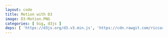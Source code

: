 ```yaml
---
layout: code
title: Motion with D3
image: D3-Motion.PNG
categories: [ big, d3js ]
deps: [ 'https://d3js.org/d3.v3.min.js', 'https://cdn.rawgit.com/riccardoscalco/textures/master/textures.min.js' ]
---
```

<link href='https://fonts.googleapis.com/css?family=Raleway:900italic' rel='stylesheet' type='text/css'>
<style>
    svg{
        border: solid 1px rgb( 251, 53, 80 );
    }

    svg:hover{
        cursor: pointer;
    }    

    svg #border{
        fill: none;
        stroke: rgb( 251, 53, 80 );
        stroke-width: 1px;
        transition: all .1s ease-in;
    }

    svg:hover #border{
        cursor: pointer;
        stroke-width: 20px;
    }
</style>

<div id='render'></div>

<script>
    window.addEventListener( 'load', function() {
        var h = 500, w;
        var svg = d3.select( '#render' )
            .append( 'svg' );

        function getWidth(){
            w = window.innerWidth > 1200 ? 1200 : window.innerWidth;
            svg.attr( { width: w, height: h } );
            d3.select( '#border' ).attr( 'width', w );
        }
        getWidth();
        window.addEventListener( 'resize', getWidth );
        
        svg.append( 'rect' )
            .attr( {
                id: 'border',
                x: 0,
                y: 0,
                width: w,
                height: h
            } );

        // title
        function intro(){
            var mask, text;

            ( function(){
                mask = svg.append( 'clipPath' )
                    .attr( 'id', 'mask' );
                mask
                    .append( 'rect' )
                    .attr( {
                        id: 'rectmask',
                        x: 0,
                        y: 0,
                        width: 0,
                        height: h
                    } );

                var pattern = textures.lines()
                    .thinner()
                    .heavier()
                    .stroke( 'rgb( 251, 53, 80 )' )
                    .orientation( '' + ( ~~( 1 + Math.random() * 3 ) * 2 + ( Math.random() < .5 ? -1 : 1 ) ) + '/8' )
                    .id( 'pattern' );
            
                svg.call( pattern );

                text = svg.append( 'text' )
                    .attr( {
                        x: w/2,
                        'font-size': '250px',
                        fill: pattern.url(),
                        'clip-path': 'url(#mask)'
                    } )
                    .style( 'text-anchor', 'middle' )
                    .style( 'font-family', 'Raleway' )
                    .text( 'le Club'.toUpperCase() );

                text.attr( 'y', h / 2 );
                var bbox = text.node().getBBox();
                text.attr( 'y', h / 2  + h / 2 - ( bbox.y + bbox.height / 2 ) );

                step1();
            } )();

            function step1(){
                d3.select( '#rectmask' )
                    .attr( {
                        width: 0,
                        height: h,
                        y: 0
                    } )
                    .transition()
                    .duration( 500 )
                    .attr( 'width', w )
                    .transition()
                    .duration( 800 )
                    .transition()
                    .duration( 500 )
                    .attr( {
                        height: 0,
                        y: h / 2
                    } )
                    .each( 'end', endStep );

                d3.select( '#pattern' )
                    .select( 'path' )
                    .attr( 'stroke-width', 4 )
                    .transition()
                    .delay( 1000 )
                    .duration( 500 )
                    .attr( 'stroke-width', 30 );
            }

            function endStep(){
                text.remove();
                mask.remove();
                d3.select( '#pattern' ).remove();
                svg.select( 'defs' ).remove();

                anim1();
            }
        }

        // vertical stack bar graph
        function anim1(){
            var margin, space, barWidth, rects, nb, g, data;

            ( function(){
                margin = 50;
                space = 10;
                barWidth = 30;

                nb = Math.floor( ( w - margin * 2 ) / ( barWidth + space ) );
                margin = ( w - ( nb * ( barWidth + space ) ) ) / 2;

                g = svg.append( 'g' )
                    .attr( 'id', 'bars' );

                data = d3.range( nb ).map( function( d ){
                    var pos = Math.random() < .5 ? -1 : 1,
                        height = 20 + Math.random() * ( h / 2 - 20 - 20 ),
                        h1 =  5 + Math.random() * ( height / 2 - 10),
                        h2 =  5 + Math.random() * ( height / 2 - 10),
                        h3 = height - h1 - h2;

                    return {
                        pos: pos,
                        height: height,
                        cumul: [ h1, h2, h3 ]
                    };
                } );

                rects = g.selectAll( 'rect' )
                    .remove()
                    .data( d3.range( nb * 3 ) )
                    .enter()
                    .append( 'rect' )
                    .datum( function( d, i ){
                        var opacity = 1.0;
                        if( data[ ~~( i / 3 ) ].pos < 0 ){
                            if( i % 3 === 1 ){
                                opacity = .6;
                            }
                            else if( i % 3 === 2 ){
                                opacity = .3;
                            }
                        }
                        else{
                            if( i % 3 === 1 ){
                                opacity = .6;
                            }
                            else if( i % 3 === 0 ){
                                opacity = .3;
                            }
                        }
                        return {
                            opacity: opacity,
                            pos: data[ ~~( i / 3 ) ].pos,
                            height: data[ ~~( i / 3 ) ].height
                        };
                    } );

                step1();
            } )();

            // small bars graph
            function step1(){
                var count = 0;

                rects
                    .attr( {
                        opacity: 1.0,
                        fill: 'rgb( 251, 53, 80 )',
                        y: h / 2,
                        width: 8,
                        height: 0
                    } )
                    .attr( 'x', function( d, i ){
                        return margin + space / 2 + ( barWidth + space ) * ~~( i / 3 ) + ( i % 3) * 11;
                    } )
                    .transition()
                    .delay( function( d, i ){
                        return i * 10;
                    } )
                    .attr( 'height', function( d, i ){
                        return data[ ~~( i / 3 ) ].cumul[ i % 3 ];
                    } )
                    .attr( 'y', function( d, i ){
                        return d.pos < 0 ? h / 2 - ( data[ ~~( i / 3 ) ].cumul[ i % 3 ] ) : h / 2 ;
                    } )
                    .transition()
                    .duration( 300 )
                    .each( 'end', function(){
                        count ++;
                        if( count === nb *3 ) step2();
                    } );
            }

            // stack bars
            function step2(){
                var count = 0;

                rects
                    .transition()
                    .attr( 'y', function( d, i ){
                        var y;
                        if(  d.pos < 0 ){
                            y = h / 2 - d.height;
                        }
                        else{
                            y = h / 2;
                        }
                        for( var n = 0; n < i % 3; n++ ){
                            y += data[ ~~( i / 3 ) ].cumul[ n ];
                        }
                        return y;
                    } )
                    .transition()
                    .attr( 'x', function( d, i ){
                        return margin + space / 2 + ( barWidth + space ) * ~~( i / 3 );
                    } )
                    .attr( 'opacity', function( d ){
                        return d.opacity;
                    } )
                    .attr( 'width', barWidth )
                    .transition()
                    .duration( 300 )
                    .each( 'end', function(){
                        count ++;
                        if( count === nb *3 ) step3();
                    } )
            }

            // large bars graph
            function step3(){
                var count = 0;

                rects
                    .transition()
                    .duration( 300 )
                    .attr( 'height', function( d, i ){
                        var _h = 0;
                        if( d.pos < 0 ){
                            if( i % 3 === 0 ){
                                _h = Math.abs( d.height );
                            }
                        }
                        else{
                            if( i % 3 === 2 ){
                                _h = Math.abs( d.height );
                            }
                        }

                        return _h;
                    } )
                    .attr( 'y', function( d, i ){
                        var _y = h / 2;
                        if( d.pos < 0 ){
                            if( i % 3 === 0 ){
                                _y = h / 2 - d.height;
                            }
                        }
                        return _y ;
                    } )
                    .each( 'end', function(){
                        count ++;
                        if( count === nb *3 ) step4();
                    } );
            }

            function step4(){
                var last = 0, count = 0;

                var sortedHeights = data.map( function( d ){
                    return d.height * d.pos;
                } ).sort( function( a, b ){
                    return -( a - b );
                } );

                rects
                    .datum( function( d, i ){
                        var index = sortedHeights.indexOf( d.height * d.pos );
                        if( index == last ){
                            index++;
                        }
                        last = index;
                        return {
                            orderedIndex: index 
                        }
                    } )
                    .transition()
                    .duration( 500 )
                    .attr( 'x', function( d ){
                        return margin + space / 2 + ( barWidth + space ) * d.orderedIndex;
                    } )
                    .transition()
                    .duration( 300 )
                    .each( 'end', function(){
                        count ++;
                        if( count === data.length ) step5();
                    } );
            }

            // disapperaing large bars
            function step5(){
                var count = 0;

                rects
                    .transition()
                    .duration( 300 )
                    .attr( {
                        y: h / 2,
                        height: 0
                    } )
                    .each( 'end', function(){
                        count ++;
                        if( count === nb *3 ) endStep();
                    } );
            }

            function endStep(){
                rects.remove();
                g.remove();

                anim2();
            }
        }

        // arcs
        function anim2(){
			var data, data2, arc, g1, g2, arcs1, arcs2;

            function arcTween( transition ) {
                transition.attrTween( 'd', function( d ) {
                    var interpolate = d3.interpolate( d.endAngle, d.toAngle );
                    return function( t ) {
                        d.endAngle = interpolate( t );
                        return arc( d );
                    };
                } );
            }

            function arcTween2( transition ) {
                transition.attrTween( 'd', function( d ) {
                    var interpolate = d3.interpolate( d.startAngle, d.toAngle );
                    return function( t ) {
                        d.startAngle = interpolate( t );
                        return arc( d );
                    };
                } );
            }

            ( function(){
                data = [];
                var longueur = w - 100;
                for( var position = 0; position < longueur; position += data[ data.length - 1 ].size ){
                    var size = 30 + ~~( Math.random() * 70 );
                    
                    if( position + size > longueur ) size = longueur - position;
                    
                    data. push( {
                        size: size,
                        x: position + size / 2,
                        upper: Math.random() < 0.5
                    } );
                }

                data2 = [], index = 0;
                for( var i = 0; i < data.length - 1; i ++ ){
                    if( data[ i ].upper == data[ i + 1 ].upper ){
                        if( data2[ index ] ){
                            data2[ index ].size += data[ i + 1 ].size;
                        }
                        else{
                            var size = data[ i ].size + data[ i + 1 ].size;
                            data2.push( {
                                size: size,
                                x: data[ i ].x - data[ i ].size / 2,
                                upper: data[ i ].upper
                            } );
                        }

                        if( i == data.length - 2 ){
                            data2[ index ].x += data2[ index ].size / 2;
                        }
                    }
                    else{
                        if( data2[ index ] ){
                            data2[ index ].x += data2[ index ].size / 2;
                            index ++;
                        }
                    }
                }

                arc = d3.svg.arc()
                    .innerRadius( 0 )
                    .outerRadius( function( d ){ return d.size/2; } );

                g2 = svg.append( 'g' )
                    .attr( 'id', 'g2' );

                g1 = svg.append( 'g' )
                    .attr( 'id', 'g1' );

                arcs1 = g1.selectAll( 'path' )
                    .data( data.map( function( d ){
                        d.startAngle = 3 * Math.PI / 2;
                        d.endAngle = 3 * Math.PI / 2;
                        return d;
                    } ) )
                    .enter()
                    .append( 'path' )
                    .attr( 'd', arc )
                    .attr( 'fill', 'rgb( 251, 53, 80 )' )
                    .attr( 'transform', function( d ){
                        return 'translate(' + ( 50 + d.x ) + ',' + ( h / 2 ) + ')';
                    } )
                    .data( data.map( function( d ){
                        d.toAngle = d.upper ? Math.PI / 2 : 5 * Math.PI / 2;
                        return d;
                    } ) );

                arcs2 = g2.selectAll( 'path' )
                    .data( data2.map( function( d ){
                        d.startAngle = 3 * Math.PI / 2;
                        d.endAngle = 3 * Math.PI / 2;
                        return d;
                    } ) )
                    .enter()
                    .append( 'path' )
                    .attr( 'd', arc )
                    .attr( 'fill', 'rgba( 251, 53, 80, .3 )' )
                    .attr( 'transform', function( d ){
                        return 'translate(' + ( 50 + d.x ) + ',' + ( h / 2 ) + ')';
                    } )
                    .data( data2.map( function( d ){
                        d.toAngle = d.upper ? Math.PI / 2 : 5 * Math.PI / 2;
                        return d;
                    } ) );

                step1();
            } )();

            function step1(){
                var count = 0;

                arcs1
                    .transition()
                    .duration( 500 )
                    .ease( 'sin' )
                    .call( arcTween )
                    .each( 'end', function(){
                        count ++;
                        if( count === data.length ) step2();
                    } );
            }

            function step2(){
                var count = 0;

                arcs2
                    .transition()
                    .duration( 500 )
                    .call( arcTween )
                    .transition()
                    .duration( 300 )
                    .each( 'end', function(){
                        count ++;
                        if( count === data2.length ) step3();
                    } );
            }

            function step3(){
                var count = 0;

                arcs2
                    .transition()
                    .duration( 500 )
                    .call( arcTween2 );

                arcs1
                    .transition()
                    .duration( 500 )
                    .call( arcTween2 )
                    .each( 'end', function(){
                        count ++;
                        if( count === data.length ) endStep();
                    } );
            }

            function endStep(){
                g1.remove();
                g2.remove();

                anim3();
            }
        }

        // horizontal bars
        function anim3(){
            var data, g, bars;

            ( function(){
                var n = 10;
                var data2 = d3.shuffle( d3.range( n ) );
                var data3 = d3.shuffle( d3.range( n )  );
                data = d3.range( n ).map( function( d ){
                    return {
                        pos1: d,
                        pos2: data2[ d ],
                        pos3: data3[ d ],
                    }
                } );

                g = svg.append( 'g' );
                bars = g.selectAll( 'rect' )
                    .data( data )
                    .enter()
                    .append( 'rect' )
                    .attr( {
                        x: w / 2,
                        width: 0,
                        height: 0,
                        fill: 'rgb( 251, 53, 80 )',
                        opacity: 0
                    } )
                    .attr( 'y', function( d ){
                        return 50 + ~~( ( h - 100 ) / data.length ) * d.pos1;
                    } );

                step1();
            } )();

            function step1(){
                var count = 0;

                bars
                    .transition()
                    .duration( 500 )
                    .delay( function( d, i ){
                        return ( data.length - i ) * 100;
                    } )
                    .attr( 'width', function( d ){
                        return ( d.pos3 + 1 ) / data.length * ( w - 100 );
                    } )
                    .attr( 'height', ~~( ( h - 100 ) / data.length ) )
                    .attr( 'x', function( d ){
                        return w / 2 - ( ( d.pos3 + 1 ) / data.length * ( w - 100 ) )/2;
                    } )
                    .attr( 'opacity', function( d ){
                        return ( 1 / data.length ) * ( d.pos3 + 1 );
                    } )
                    .transition()
                    .duration( 300 )
                    .each( 'end', function(){
                        count ++;
                        if( count === data.length ) step2();
                    } );
            }

            function step2(){
                var count = 0;

                bars
                    .transition()
                    .duration( 500 )
                    .attr( 'width', function( d ){
                        return ( d.pos2 + 1 ) / data.length * ( w - 100 );
                    } )
                    .attr( 'x', function( d ){
                        return w / 2 - ( ( d.pos2 + 1 ) / data.length * ( w - 100 ) )/2;
                    } )
                    .attr( 'opacity', function( d ){
                        return ( 1 / data.length ) * ( d.pos2 + 1 );
                    } )
                    .transition()
                    .duration( 300 )

                    .transition()
                    .duration( 500 )
                    .attr( 'width', function( d ){
                        return ( d.pos1 + 1 ) / data.length * ( w - 100 );
                    } )
                    .attr( 'x', function( d ){
                        return w / 2 - ( ( d.pos1 + 1 ) / data.length * ( w - 100 ) )/2;
                    } )
                    .attr( 'opacity', function( d ){
                        return ( 1 / data.length ) * ( d.pos1 + 1 );
                    } )
                    .transition()
                    .duration( 300 )

                    .transition()
                    .duration( 500 )
                    .attr( 'width', w - 100 )
                    .attr( 'x', 50 )
                    .attr( 'opacity', function( d ){
                        return ( 1 / data.length ) * ( d.pos1 + 1 );
                    } )
                    .each( 'end', function(){
                        count ++;
                        if( count === data.length ) endStep();
                    } );
            }

            function endStep(){
                bars.remove();
                g.remove();
                anim4( data );
            }
        }

        // horizontal lines
        function anim4( _data ){
            var data, paths;

            ( function(){
                data = _data;

                paths = svg.selectAll( 'path' )
                    .data( data )
                    .enter()
                    .append( 'path' )
                    .attr( {
                        stroke: 'rgb( 251, 53, 80 )',
                        fill: 'none',
                        'stroke-width': ~~( ( h - 100 ) / data.length )
                    } )
                    .attr( 'opacity', function( d ){
                        return ( 1 / data.length ) * ( d.pos1 + 1 );
                    } )
                    .attr( 'd', function( d ){
                        var path =
                            ' M ' + ~~( w - 50 ) +              ' ' + ( 50 + ~~( ( h - 100 ) / data.length ) * ( d.pos1 + 0.5 ) ) +
                            ' L ' + ~~( 5 / 6 * ( w - 100) ) +  ' ' + ( 50 + ~~( ( h - 100 ) / data.length ) * ( d.pos1 + 0.5 ) ) +
                            ' L ' + ~~( 4 / 6 * ( w - 100) ) +  ' ' + ( 50 + ~~( ( h - 100 ) / data.length ) * ( d.pos1 + 0.5 ) ) +
                            ' L ' + ~~( w / 2 + 15 ) +          ' ' + ( 50 + ~~( ( h - 100 ) / data.length ) * ( d.pos1 + 0.5 ) ) +
                            ' L ' + ~~( w / 2 - 15 ) +          ' ' + ( 50 + ~~( ( h - 100 ) / data.length ) * ( d.pos1 + 0.5 ) ) +
                            ' L ' + ~~( 2 / 6 * ( w - 100) ) +  ' ' + ( 50 + ~~( ( h - 100 ) / data.length ) * ( d.pos1 + 0.5 ) ) +
                            ' L ' + ~~( 1 / 6 * ( w - 100) ) +  ' ' + ( 50 + ~~( ( h - 100 ) / data.length ) * ( d.pos1 + 0.5 ) ) +
                            ' L ' + 50 +                        ' ' + ( 50 + ~~( ( h - 100 ) / data.length ) * ( d.pos1 + 0.5 ) );
                        return path;
                    } );

                step1();
            } )();

            function step1(){
                paths
                    .transition()
                    .duration( 500 )
                    .attr( 'd', function( d ){
                        var path =
                            ' M ' + ~~( w - 50 ) +              ' ' + ( 50 + ~~( ( h - 100 ) / data.length ) * ( d.pos1 + 0.5 ) ) +
                            ' L ' + ~~( 5 / 6 * ( w - 100) ) +  ' ' + ( 50 + ~~( ( h - 100 ) / data.length ) * ( d.pos1 + 0.5 ) ) +
                            ' L ' + ~~( 4 / 6 * ( w - 100) ) +  ' ' + ( 50 + ~~( ( h - 100 ) / data.length ) * ( d.pos2 + 0.5 ) ) +
                            ' L ' + ~~( w / 2 + 15 ) +          ' ' + ( 50 + ~~( ( h - 100 ) / data.length ) * ( d.pos2 + 0.5 ) ) +
                            ' L ' + ~~( w / 2 - 15 ) +          ' ' + ( 50 + ~~( ( h - 100 ) / data.length ) * ( d.pos2 + 0.5 ) ) +
                            ' L ' + ~~( 2 / 6 * ( w - 100) ) +  ' ' + ( 50 + ~~( ( h - 100 ) / data.length ) * ( d.pos2 + 0.5 ) ) +
                            ' L ' + ~~( 1 / 6 * ( w - 100) ) +  ' ' + ( 50 + ~~( ( h - 100 ) / data.length ) * ( d.pos1 + 0.5 ) ) +
                            ' L ' + 50 +                        ' ' + ( 50 + ~~( ( h - 100 ) / data.length ) * ( d.pos1 + 0.5 ) );
                        return path;
                    } )
                    .transition()
                    .duration( 500 )
                    .attr( 'd', function( d ){
                        var path =
                            ' M ' + ~~( w - 50 ) +              ' ' + ( 50 + ~~( ( h - 100 ) / data.length ) * ( d.pos3 + 0.5 ) ) +
                            ' L ' + ~~( 5 / 6 * ( w - 100) ) +  ' ' + ( 50 + ~~( ( h - 100 ) / data.length ) * ( d.pos3 + 0.5 ) ) +
                            ' L ' + ~~( 4 / 6 * ( w - 100) ) +  ' ' + ( 50 + ~~( ( h - 100 ) / data.length ) * ( d.pos2 + 0.5 ) ) +
                            ' L ' + ~~( w / 2 + 15 ) +          ' ' + ( 50 + ~~( ( h - 100 ) / data.length ) * ( d.pos2 + 0.5 ) ) +
                            ' L ' + ~~( w / 2 - 15 ) +          ' ' + ( 50 + ~~( ( h - 100 ) / data.length ) * ( d.pos2 + 0.5 ) ) +
                            ' L ' + ~~( 2 / 6 * ( w - 100) ) +  ' ' + ( 50 + ~~( ( h - 100 ) / data.length ) * ( d.pos2 + 0.5 ) ) +
                            ' L ' + ~~( 1 / 6 * ( w - 100) ) +  ' ' + ( 50 + ~~( ( h - 100 ) / data.length ) * ( d.pos1 + 0.5 ) ) +
                            ' L ' + 50 +                        ' ' + ( 50 + ~~( ( h - 100 ) / data.length ) * ( d.pos1 + 0.5 ) );
                        return path;
                    } )
                    .transition()
                    .duration( 300 )
                    .each( 'end', step2 );
            }

            function step2(){
                var count = 0;

                paths
                    .transition()
                    .duration( 500 )
                    .attr( 'stroke-width', 3 )
                    .transition()
                    .duration( 300 )
                    .each( 'end', function( d, i ){
                        count ++;
                        if( count === data.length ) step3();
                    } );
            }

            function step3(){
                var count = 0;

                svg.selectAll( 'path' )
                    .datum( function( d ){
                        return {
                            length: this.getTotalLength()
                        };
                    } )
                    .attr( 'stroke-dasharray', function( d ){
                        return ( d.length / 10 ) + ' ' + 0;
                    } )
                    .transition()
                    .delay( function( d, i ){
                        return i * 50;
                    } )
                    .duration( 1000 )
                    .attr( 'stroke-dasharray', function( d ){
                        return 0 + ' ' + ( d.length / 10 );
                    } )
                    .each( 'end', function(){
                        count ++;
                        if( count == data.length ) endStep();
                    } );
            }

            function endStep(){
                paths.remove();

                anim5();
            }
        }

        // pie chart
        function anim5(){
            var data, mask, rectmasks, g, arcs;

             var arc = d3.svg.arc()
                    .innerRadius( 0 )
                    .outerRadius( w );

            function arcTween( transition ) {
                transition.attrTween( 'd', function( d ) {
                    var interpolate = d3.interpolate( d.endAngle, d.toAngle );
                    return function( t ) {
                        d.endAngle = interpolate( t );
                        return arc( d );
                    };
                } );
            }

            ( function(){
                mask = svg.append( 'clipPath' )
                    .attr( 'id', 'mask' );

                rectmasks = mask.selectAll( 'rect' )
                    .data( d3.range( 20 ) )
                    .enter()
                    .append( 'rect' )
                    .attr( {
                        y: 0,
                        width: w / 20 + 2,
                        height: h
                    } )
                    .attr( 'x', function( d, i ){
                        return i * ( w / 20 );
                    } );

                data = [];
                for( var a = 0; a < 2 * Math.PI; ){
                    var angle = .4 + Math.random() * ( Math.PI / 2 - .3 );
                    if( a + angle + .4 > 2 * Math.PI ){
                        angle = 2 * Math.PI - a;
                    }

                    data.push( {
                        startAngle: a + Math.PI / 2,
                        endAngle: a + Math.PI / 2,
                        toAngle: a + Math.PI / 2 + angle,
                        diff: angle
                    } );

                    a += angle;
                }

                var patternScale = d3.scale.linear()
                    .domain( [ .4, Math.PI / 2 ] )
                    .range( [ 1, .1 ] );

                var patterns = data.map( function( d, i ){
                    var t = textures.lines()
                        .stroke( 'rgb( 251, 53, 80 )' )
                        .thinner( patternScale( d.diff ) )
                        .orientation( '' + ~~ ( 1 + Math.random() * 7 ) + '/8' )
                        .id( 'pattern' + i );

                    svg.call( t );
                    
                    return t;
                } );

                g = svg.append( 'g' )
                    .attr( 'clip-path', 'url(#mask)' );

                arcs = g.selectAll( 'path' )
                    .data( data )
                    .enter()
                    .append( 'path' )
                    .attr( 'd', arc )
                    .attr( 'opacity', 1 )
                    .attr( 'transform', 'translate(' + ( w / 2 ) + ',' + ( h / 2 ) + ')')
                    .attr( 'fill', function( d, i ){
                        return patterns[ i ].url();
                    } );

                step1();
            } )();

            function step1(){
                var count = 0;

                var timeScale = d3.scale.linear()
                    .domain( [ 0, 2 * Math.PI ] )
                    .range( [ 0, 500 ] );

                arcs
                    .transition()
                    .ease( 'linear' )
                    .delay( function( d ){
                        return timeScale( d.startAngle );
                    } )
                    .duration( 100 )
                    .transition()
                    .duration( function( d ){
                        return timeScale( d.diff );
                    } )
                    .call( arcTween )
                    .each( 'start', function(){
                        d3.select( this )
                            .attr( 'stroke', 'rgb( 251, 53, 80 )' )
                            .attr( 'stroke-width', 3 );
                    } )
                    .transition()
                    .duration( 500 )
                    .each( 'end', function(){
                        count ++;
                        if( count === data.length ) step2();
                    } )
            }

            function step2(){
                var count = 0;

                rectmasks.transition()
                    .duration( 800 )
                    .delay( function( d, i ){
                        return i * 50;
                    } )
                    .attr( 'y', function( d, i ){
                        return i % 2 === 0 ? h : -h;
                    } )
                    .each( 'end', function(){
                        count ++;
                        if( count === 20 ) endStep();
                    } )
            }

            function endStep(){
                arcs.remove();
                g.remove();
                rectmasks.remove();
                mask.remove();
                data.forEach( function( d, i ){
                    d3.select( '#pattern' + i ).remove();
                } )
                svg.selectAll( 'defs' ).remove();

                anim6();
            }
        }

        // radars
        function anim6(){
            var angles, center, pts, pentas, lines, g, shapes;

            ( function(){
                angles = d3.range( 5 ).map( function( d ){
                    return {
                        sin: Math.sin( ( 2 * Math.PI ) / 5 * d - Math.PI / 2 ),
                        cos: Math.cos( ( 2 * Math.PI ) / 5 * d - Math.PI / 2 )
                    };
                } );

                center = {
                    x: w / 2,
                    y: h / 2 + 20
                }

                pts = d3.range( 5 ).map( function( d ){
                    return angles.map( function ( a ){
                        return {
                            x: ~~( center.x + a.cos * ( d + 1 ) * 50 ), 
                            y: ~~( center.y + a.sin * ( d + 1 ) * 50 ) 
                        };
                    } );
                } );

                pentas = svg.selectAll( 'path' )
                    .data( pts )
                    .enter()
                    .append( 'path' )
                    .attr( {
                        'stroke-width': 2,
                        fill: 'none'
                    } )
                    .attr( 'stroke', function( d, i ){ 
                        return 'rgba( 251, 53, 80, ' + ( i === pts.length - 1 ? 1.0 : 0.5 ) + ' )'
                    } )
                    .attr( 'd', function( d ){
                        return d.map( function( pt, i ){
                            return ( i === 0 ? 'M ' : 'L ' ) + pt.x + ' ' + pt.y;
                        } ).join( ' ' ) + ' Z';
                    } )
                    .datum( function( d ){
                        return { 
                            length: this.getTotalLength() 
                        };
                    } )
                    .attr( 'stroke-dasharray', function( d ){
                        return '0 ' + d.length;
                    } );

                step1();
            } )();

            function step1(){
                var count = 0;

                pentas
                    .transition()
                    .delay( function( d, i ){
                        return ( pts.length - i ) * 150;
                    } )
                    .duration( 500 )
                    .attr( 'stroke-dasharray', function( d ){
                        return d.length + ' 0';
                    } )
                    .each( 'end', function(){
                        count ++;
                        if( count == pts.length ) step2();
                    } );
            }

            function step2(){
                var count = 0;

                lines = svg.selectAll( 'line' )
                    .data( d3.range( 5 ) )
                    .enter()
                    .append( 'line' )
                    .attr( {
                        stroke: 'rgba( 251, 53, 80, 0.5 )',
                        'stroke-width': 2,
                        x1: center.x,
                        y1: center.y,
                        x2: center.x,
                        y2: center.y
                    } )
                    .transition()
                    .duration( 300 )
                    .attr( 'x2', function( d ){
                        return pts[ pts.length - 1 ][ d ].x;
                    } )
                    .attr( 'y2', function( d ){
                        return pts[ pts.length - 1 ][ d ].y;
                    } )
                    .each( 'end', function(){
                        count ++;
                        if( count == pts.length ) step3();
                    } );
            }

            function step3(){
                var count = 0;
                g = svg.append( 'g' );
                shapes = g.selectAll( 'path' )
                    .data( d3.range( 4 ) )
                    .enter()
                    .append( 'path' )
                    .attr( {
                        fill: 'rgba( 251, 53, 80, 0.5 )',
                        d: d3.range( 5 ).map( function( i ){
                            return ( i === 0 ? 'M ' : 'L ' ) + center.x + ' ' + center.y;
                        } ).join( ' ' ) + ' Z'
                    } );

                ( function animShapes(){
                    var n = 0;
                    shapes
                        .transition()
                        .duration( 300 )
                        .delay( function( d ){
                            return count === 0 ? d * 500 : 0;
                        } )
                        .attr( 'd', function(){
                            return d3.range( 5 ).map( function( i ){
                                var n = ~~( Math.random() * 5 );
                                return ( i === 0 ? 'M ' : 'L ' ) + pts[ n ][ i ].x + ' ' + pts[ n ][ i ].y;
                            } ).join( ' ' ) + ' Z';
                        } )
                        .each( 'end', function(){
                            n ++;
                            if( n == 4 ){
                                count ++;
                                if( count === 5 ) step4();
                                else animShapes();
                            }
                        } );
                } )();
            }

            function step4(){
                d3.selectAll( 'line' )
                    .transition()
                    .duration( 300 )
                    .attr( 'x2', center.x )
                    .attr( 'y2', center.y );

                var count = 0;
                pentas
                    .data( pts )
                    .attr( 'd', function( d ){
                        return d.reverse().map( function( pt, i ){
                            return ( i === 0 ? 'M ' : 'L ' ) + pt.x + ' ' + pt.y;
                        } ).join( ' ' ) + ' Z';
                    } )
                    .datum( function( d ){
                        return { 
                            length: this.getTotalLength() 
                        };
                    } )
                    .attr( 'stroke-dasharray', function( d ){
                        return ( d.length / 5 ) + ' ' + 0;
                    } )
                    .transition()
                    .delay( function( d, i ){
                        return 300 + ( pts.length - i ) * 150;
                    } )
                    .duration( 500 )
                    .attr( 'stroke-dasharray', function( d ){
                        return 0 + ' ' + ( d.length / 5 );
                    } )
                    .each( 'end', function(){
                        count ++;
                        if( count === pts.length ) endStep();
                    } );

                shapes
                    .transition()
                    .duration( 300 )
                    .attr( 'd', d3.range( 5 ).map( function( i ){
                        return ( i === 0 ? 'M ' : 'L ' ) + center.x + ' ' + center.y;
                    } ).join( ' ' ) + ' Z' )
            }

            function endStep(){
                pentas.remove();
                d3.selectAll( 'line' ).remove();
                g.remove();

                anim7();
            }
        }

        // solar system
        function anim7(){
            var angles;

            ( function(){
                angles = d3.range( 5 ).map( function( d ){
                    return {
                        sin: Math.sin( ( 2 * Math.PI ) / 5 * d - Math.PI / 2 ),
                        cos: Math.cos( ( 2 * Math.PI ) / 5 * d - Math.PI / 2 )
                    };
                } );

                step1();
            } )();

            function step1(){

                step2();
            }

            function step2(){

                step3();
            }

            function step3(){

                endStep();
            }

            function endStep(){

                outro();
            }
        }

        function outro(){
            var mask, mask2, text, text2;

            ( function(){
                mask = svg.append( 'clipPath' )
                    .attr( 'id', 'mask' );
                mask
                    .append( 'path' )
                    .attr( {
                        id: 'pathmask',
                        d: 'M ' + ( w - 1 ) + ' ' + h + ' L ' + w + ' 0 L -1 ' + h +' Z' 
                    } );

                mask2 = svg.append( 'clipPath' )
                    .attr( 'id', 'mask2' );
                mask2
                    .append( 'path' )
                    .attr( {
                        id: 'pathmask2',
                        d: 'M 0 0 L ' + ( w + 1 ) + ' 0 L 1 ' + h +' Z' 
                    } );

                text = svg.append( 'text' )
                    .attr( {
                        x: - w / 2,
                        'font-size': '100px',
                        fill: 'rgb( 251, 53, 80 )',
                        'clip-path': 'url(#mask)',
                        opacity: 0
                    } )
                    .style( 'text-anchor', 'middle' )
                    .style( 'font-family', 'Raleway' )
                    .text( 'Learn. Code. Create.'.toUpperCase() );

                text2 = svg.append( 'text' )
                    .attr( {
                        x: w + w / 2,
                        'font-size': '100px',
                        fill: 'rgb( 251, 53, 80 )',
                        'clip-path': 'url(#mask2)',
                        opacity: 0
                    } )
                    .style( 'text-anchor', 'middle' )
                    .style( 'font-family', 'Raleway' )
                    .text( 'Learn. Code. Create.'.toUpperCase() );

                text.attr( 'y', h / 2 );
                var bbox = text.node().getBBox();
                text.attr( 'y', h / 2  + h / 2 - ( bbox.y + bbox.height / 2 ) );
                text2.attr( 'y', h / 2  + h / 2 - ( bbox.y + bbox.height / 2 ) );

                step1();
            } )();

            function step1(){
                text
                    .transition()
                    .duration( 1000 )
                    .attr( 'x', w / 2 )
                    .attr( 'opacity', 1 )
                    .each( 'end', function( d ){
                        d3.select( this )
                            .attr('clip-path', '')
                    } )
                    .transition()
                    .duration( 2500 )
                    .transition()
                    .duration( 800 )
                    .attr( 'opacity', 0 )
                    .transition()
                    .duration( 1500 )
                    .each( 'end', endStep );

                text2
                    .transition()
                    .duration( 1000 )
                    .attr( 'x', w / 2 )
                    .attr( 'opacity', 1 )
                    .remove();
            }

            function endStep(){
                text.remove();
                d3.select('#pathmask').remove();
                mask.remove();
                d3.select('#pathmask2').remove();
                mask2.remove();

                intro();
            }
        }

        intro();
        // anim6();
        // svg.node().addEventListener( 'click', anim6 );
    } );
</script>